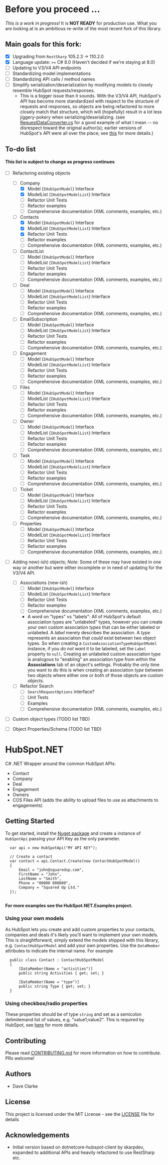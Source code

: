 # Before you proceed ...

_This is a work in progress!_ It is __NOT READY__ for production use. What you are looking at is an ambitious re-write
of the most recent fork of this library. 

## Main goals for this fork:

* [x] Upgrading from `RestSharp` 105.2.3 -> 110.2.0
* [x] Language update: `>=` C# 8.0 (Haven't decided if we're staying at 8.0)
* [ ] Updating to V3/V4 API endpoints
* [ ] Standardizing model implementations
* [ ] Standardizing API calls / method names
* [ ] Simplify serialization/deserialization by modifying models to closely resemble HubSpot requests/responses.
  * This is a bigger issue than it sounds. With the V3/V4 API, HubSpot's API has become more standardized with respect 
    to the structure of requests and responses, so objects are being refactored to more closely match that structure,
    which will (hopefully) result in a lot less jiggery-pokery when serializing/deserializing. (see [RequestDataConverter.cs](https://github.com/chamilton-ccn/HubSpot.NET/blob/trunk/HubSpot.NET/Core/Requests/RequestDataConverter.cs)
    for a good example of what I mean -- no disrespect toward the original author(s); earlier versions of HubSpot's API were all over the place; see [this](https://developers.hubspot.com/blog/building-the-next-generation-of-hubspots-apis) for more details.)

## To-do list

#### This list is subject to change as progress continues

* [ ] Refactoring existing objects
  * [ ] Company
    * [x] Model (`IHubSpotModel`) Interface
    * [x] ModelList (`IHubSpotModelList`) Interface
    * [ ] Refactor Unit Tests
    * [ ] Refactor examples
    * [ ] Comprehensive documentation (XML comments, examples, etc.)
  * [ ] Contacts
    * [x] Model (`IHubSpotModel`) Interface
    * [x] ModelList (`IHubSpotModelList`) Interface
    * [x] Refactor Unit Tests
    * [ ] Refactor examples
    * [ ] Comprehensive documentation (XML comments, examples, etc.)
  * [ ] ContactList
    * [ ] Model (`IHubSpotModel`) Interface
    * [ ] ModelList (`IHubSpotModelList`) Interface
    * [ ] Refactor Unit Tests
    * [ ] Refactor examples
    * [ ] Comprehensive documentation (XML comments, examples, etc.)
  * [ ] Deal
    * [ ] Model (`IHubSpotModel`) Interface
    * [ ] ModelList (`IHubSpotModelList`) Interface
    * [ ] Refactor Unit Tests
    * [ ] Refactor examples
    * [ ] Comprehensive documentation (XML comments, examples, etc.)
  * [ ] EmailSubscription
    * [ ] Model (`IHubSpotModel`) Interface
    * [ ] ModelList (`IHubSpotModelList`) Interface
    * [ ] Refactor Unit Tests
    * [ ] Refactor examples
    * [ ] Comprehensive documentation (XML comments, examples, etc.)
  * [ ] Engagement
    * [ ] Model (`IHubSpotModel`) Interface
    * [ ] ModelList (`IHubSpotModelList`) Interface
    * [ ] Refactor Unit Tests
    * [ ] Refactor examples
    * [ ] Comprehensive documentation (XML comments, examples, etc.)
  * [ ] Files
    * [ ] Model (`IHubSpotModel`) Interface
    * [ ] ModelList (`IHubSpotModelList`) Interface
    * [ ] Refactor Unit Tests
    * [ ] Refactor examples
    * [ ] Comprehensive documentation (XML comments, examples, etc.)
  * [ ] Owner
    * [ ] Model (`IHubSpotModel`) Interface
    * [ ] ModelList (`IHubSpotModelList`) Interface
    * [ ] Refactor Unit Tests
    * [ ] Refactor examples
    * [ ] Comprehensive documentation (XML comments, examples, etc.)
  * [ ] Task
    * [ ] Model (`IHubSpotModel`) Interface
    * [ ] ModelList (`IHubSpotModelList`) Interface
    * [ ] Refactor Unit Tests
    * [ ] Refactor examples
    * [ ] Comprehensive documentation (XML comments, examples, etc.)
  * [ ] Ticket
    * [ ] Model (`IHubSpotModel`) Interface
    * [ ] ModelList (`IHubSpotModelList`) Interface
    * [ ] Refactor Unit Tests
    * [ ] Refactor examples
    * [ ] Comprehensive documentation (XML comments, examples, etc.)
  * [ ] Properties
    * [ ] Model (`IHubSpotModel`) Interface
    * [ ] ModelList (`IHubSpotModelList`) Interface
    * [ ] Refactor Unit Tests
    * [ ] Refactor examples
    * [ ] Comprehensive documentation (XML comments, examples, etc.)
* [ ] Adding new(-ish) objects; _Note:_ Some of these may have existed in one way or another but were either incomplete 
      or in need of updating for the V3/V4 API. 
  * [ ] Associations (new-ish)
    * [ ] Model (`IHubSpotModel`) Interface
    * [ ] ModelList (`IHubSpotModelList`) Interface
    * [ ] Refactor Unit Tests
    * [ ] Refactor examples
    * [ ] Comprehensive documentation (XML comments, examples, etc.)
    * A word on "types" vs "labels": All of HubSpot's default association types are "unlabeled" types, however you can 
      create your own custom association _types_ that can be either labeled or unlabeled. A _label_ merely describes the 
      association. A _type_ represents an association that _could_ exist between two object types. So when creating a 
      `CustomAssociationTypeHubSpotModel` instance, if you _do not want_ it to be labeled, set the `Label` property to 
      `null`. Creating an unlabeled custom association type is analogous to "enabling" an association type from within 
      the __Associations__ tab of an object's settings. Probably the only time you want to do this is when creating an
      association _type_ between two objects where either one or both of those objects are _custom objects_. 
  * [ ] Refactor Search
    * [ ] `SearchRequestOptions` interface?
    * [ ] Unit Tests
    * [ ] Examples
    * [ ] Comprehensive documentation (XML comments, examples, etc.)
* [ ] Custom object types (TODO list TBD)
* [ ] Object Properties/Schema (TODO list TBD)

 
# HubSpot.NET
C# .NET Wrapper around the common HubSpot APIs:

* Contact
* Company
* Deal
* Engagement
* Owners
* COS Files API (adds the ability to upload files to use as attachments to engagements)

## Getting Started
To get started, install the [Nuget package](https://www.nuget.org/packages/Chinchilla.HubSpot.NET/) and create a instance of `HubSpotApi` passing your API Key as the only parameter. 

```
  var api = new HubSpotApi("MY API KEY");
  
  // Create a contact
  var contact = api.Contact.Create(new ContactHubSpotModel()
  {
      Email = "john@squaredup.com",
      FirstName = "John",
      LastName = "Smith",
      Phone = "00000 000000",
      Company = "Squared Up Ltd."
  });
  
```
**For more examples see the HubSpot.NET.Examples project.**

### Using your own models
As HubSpot lets you create and add custom properties to your contacts, companies and deals it's likely you'll want to implement your own models. This is straightforward, simply extend the models shipped with this library, e.g. `ContactHubSpotModel` and add your own properties. Use the `DataMember` attributes to indicate the internal name. For example

```
  public class Contact : ContactHubSpotModel
  {
      [DataMember(Name = "activities")]
      public string Activities { get; set; }

      [DataMember(Name = "type")]
      public string Type { get; set; }
  }
```
### Using checkbox/radio properties
These properties should be of type `string` and set as a semicolon delimitemand list of values, e.g. "value1;value2". This is required by HubSpot, see [here](https://developers.hubspot.com/docs/faq/how-do-i-set-multiple-values-for-checkbox-properties) for more details.

## Contributing
Please read [CONTRIBUTING.md](https://github.com/squaredup/HubSpot.NET/blob/master/CONTRIBUTING.md) for more information on how to contribute. PRs welcome!

## Authors
* Dave Clarke

## License
This project is licensed under the MIT License - see the [LICENSE](https://github.com/squaredup/HubSpot.NET/blob/master/LICENSE) file for details

## Acknowledgements
* Initial version based on dotnetcore-hubspot-client by skarpdev, expanded to additional APIs and heavily refactored to use RestSharp etc.

